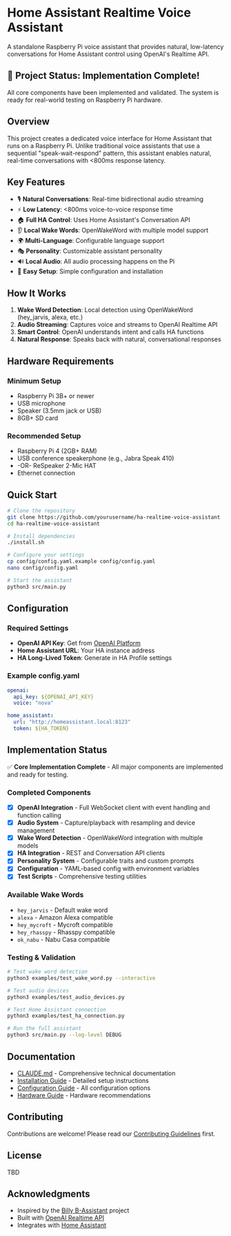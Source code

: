 # Home Assistant Realtime Voice Assistant

A standalone Raspberry Pi voice assistant that provides natural, low-latency conversations for Home Assistant control using OpenAI's Realtime API.

## 🚀 Project Status: Implementation Complete!

All core components have been implemented and validated. The system is ready for real-world testing on Raspberry Pi hardware.

## Overview

This project creates a dedicated voice interface for Home Assistant that runs on a Raspberry Pi. Unlike traditional voice assistants that use a sequential "speak-wait-respond" pattern, this assistant enables natural, real-time conversations with <800ms response latency.

## Key Features

- 🎙️ **Natural Conversations**: Real-time bidirectional audio streaming
- ⚡ **Low Latency**: <800ms voice-to-voice response time  
- 🏠 **Full HA Control**: Uses Home Assistant's Conversation API
- 👂 **Local Wake Words**: OpenWakeWord with multiple model support
- 🌍 **Multi-Language**: Configurable language support
- 🎭 **Personality**: Customizable assistant personality
- 🔊 **Local Audio**: All audio processing happens on the Pi
- 🚀 **Easy Setup**: Simple configuration and installation

## How It Works

1. **Wake Word Detection**: Local detection using OpenWakeWord (hey_jarvis, alexa, etc.)
2. **Audio Streaming**: Captures voice and streams to OpenAI Realtime API
3. **Smart Control**: OpenAI understands intent and calls HA functions
4. **Natural Response**: Speaks back with natural, conversational responses

## Hardware Requirements

### Minimum Setup
- Raspberry Pi 3B+ or newer
- USB microphone
- Speaker (3.5mm jack or USB)
- 8GB+ SD card

### Recommended Setup
- Raspberry Pi 4 (2GB+ RAM)
- USB conference speakerphone (e.g., Jabra Speak 410)
- -OR- ReSpeaker 2-Mic HAT
- Ethernet connection

## Quick Start

```bash
# Clone the repository
git clone https://github.com/yourusername/ha-realtime-voice-assistant
cd ha-realtime-voice-assistant

# Install dependencies
./install.sh

# Configure your settings
cp config/config.yaml.example config/config.yaml
nano config/config.yaml

# Start the assistant
python3 src/main.py
```

## Configuration

### Required Settings
- **OpenAI API Key**: Get from [OpenAI Platform](https://platform.openai.com)
- **Home Assistant URL**: Your HA instance address
- **HA Long-Lived Token**: Generate in HA Profile settings

### Example config.yaml
```yaml
openai:
  api_key: ${OPENAI_API_KEY}
  voice: "nova"

home_assistant:
  url: "http://homeassistant.local:8123"
  token: ${HA_TOKEN}
```

## Implementation Status

✅ **Core Implementation Complete** - All major components are implemented and ready for testing.

### Completed Components
- [x] **OpenAI Integration** - Full WebSocket client with event handling and function calling
- [x] **Audio System** - Capture/playback with resampling and device management
- [x] **Wake Word Detection** - OpenWakeWord integration with multiple models
- [x] **HA Integration** - REST and Conversation API clients
- [x] **Personality System** - Configurable traits and custom prompts
- [x] **Configuration** - YAML-based config with environment variables
- [x] **Test Scripts** - Comprehensive testing utilities

### Available Wake Words
- `hey_jarvis` - Default wake word
- `alexa` - Amazon Alexa compatible
- `hey_mycroft` - Mycroft compatible
- `hey_rhasspy` - Rhasspy compatible
- `ok_nabu` - Nabu Casa compatible

### Testing & Validation
```bash
# Test wake word detection
python3 examples/test_wake_word.py --interactive

# Test audio devices
python3 examples/test_audio_devices.py

# Test Home Assistant connection
python3 examples/test_ha_connection.py

# Run the full assistant
python3 src/main.py --log-level DEBUG
```

## Documentation

- [CLAUDE.md](./CLAUDE.md) - Comprehensive technical documentation
- [Installation Guide](./docs/INSTALL.md) - Detailed setup instructions
- [Configuration Guide](./docs/CONFIG.md) - All configuration options
- [Hardware Guide](./docs/HARDWARE.md) - Hardware recommendations

## Contributing

Contributions are welcome! Please read our [Contributing Guidelines](./CONTRIBUTING.md) first.

## License

TBD

## Acknowledgments

- Inspired by the [Billy B-Assistant](https://github.com/nickschaub/billy-b-assistant) project
- Built with [OpenAI Realtime API](https://platform.openai.com/docs/guides/realtime)
- Integrates with [Home Assistant](https://www.home-assistant.io)